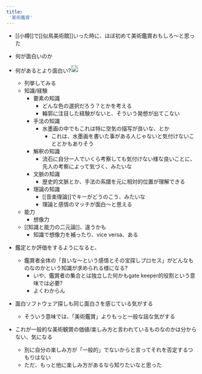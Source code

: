 ```yaml
---
title:
 '美術鑑賞'
---
```


- [[小樽]]で[[似鳥美術館]]いった時に、ほぼ初めて美術鑑賞おもしろ〜と思った
- 何が面白いのか


- 何があるとより面白い?<img src='https://scrapbox.io/api/pages/blu3mo-public/blu3mo/icon' alt='blu3mo.icon' height="19.5"/>
    - 列挙してみる
    - 知識/経験
        - 要素の知識
            - どんな色の選択だろう？とかを考える
            - 輪郭に注目した経験がないと、そういう発想が出てこない
        - 手法の知識
            - 水墨画の中でもこれは特に空気の描写が良いな、とか
                - これは、水墨画を書いた事がある人じゃないと気付けないこととかもありそう
        - 解釈の知識
            - 流石に自分一人でいくら考察しても気付けない様な良いことに、先人の考察によって気づく、みたいな
        - 文脈の知識
            - 歴史的文脈とか、手法の系譜を元に相対的位置が理解できる
        - 理論の知識
            - [[音楽理論]]でキーがどうのこう、みたいな
            - 理論と感情のマッチが面白〜と思える
    - 能力
        - 想像力
    - [[知識と能力の二元論]]、違うかも
        - 知識で想像力を補ったり、vice versa、ある

- 鑑定とか評価をするようになると、
    - 鑑賞者全体の「良いな〜という感情とその宝探しプロセス」がどんなものなのかという知識が求められる様になる?
        - いや、鑑賞者の集合とは独立した何かもgate keeper的役割という意味では必要?
        - よくわからん

- 面白ソフトウェア探しも同じ面白さを感じている気がする
    - そういう意味では、「美術鑑賞」よりもっと一般な話な気がする

- これが一般的な美術観賞の価値/楽しみ方と言われているものなのかは分からない、気になる
    - 別に自分の楽しみ方が「一般的」でないからと言ってそれを否定するつもりはない
    - ただ、もっと他に楽しみ方があるなら知りたいなと思った
